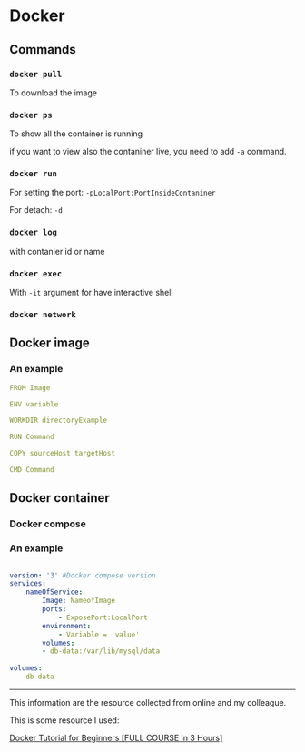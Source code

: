 # Docker

## Commands

### `docker pull`

To download the image

### `docker ps`

To show all the container is running

if you want to view also the contaniner live, you need to add `-a` command.

### `docker run`

For setting the port: `-pLocalPort:PortInsideContaniner`

For detach: `-d`

### `docker log`

with contanier id or name

### `docker exec`

With `-it` argument for have interactive shell

### `docker network`

## Docker image


### An example

```yaml
FROM Image

ENV variable 

WORKDIR directoryExample

RUN Command

COPY sourceHost targetHost

CMD Command

```
## Docker container

### Docker compose

### An example

```yaml

version: '3' #Docker compose version
services:
	nameOfService:
    	Image: NameofImage
        ports:
        	- ExposePort:LocalPort
        environment:
           	- Variable = 'value'
        volumes:
        - db-data:/var/lib/mysql/data
        
volumes:
	db-data

```

---

This information are the resource collected from online and my colleague.

This is some resource I used:

[Docker Tutorial for Beginners [FULL COURSE in 3 Hours]](https://www.youtube.com/watch?v=3c-iBn73dDE)